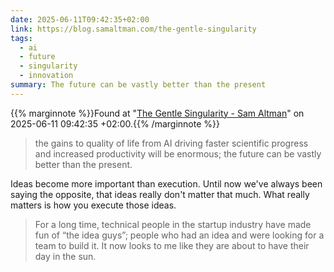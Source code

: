 ```yaml
---
date: 2025-06-11T09:42:35+02:00
link: https://blog.samaltman.com/the-gentle-singularity
tags:
  - ai
  - future
  - singularity
  - innovation
summary: The future can be vastly better than the present
---
```

{{% marginnote %}}Found at "[The Gentle Singularity - Sam Altman](https://web.archive.org/web/20250611094235/https://blog.samaltman.com/the-gentle-singularity)" on 2025-06-11 09:42:35 +02:00.{{% /marginnote %}}

> the gains to quality of life from AI driving faster scientific progress and increased productivity will be enormous; the future can be vastly better than the present.

Ideas become more important than execution. Until now we've always been saying the opposite, that ideas really don't matter that much. What really matters is how you execute those ideas.

> For a long time, technical people in the startup industry have made fun of “the idea guys”; people who had an idea and were looking for a team to build it. It now looks to me like they are about to have their day in the sun.